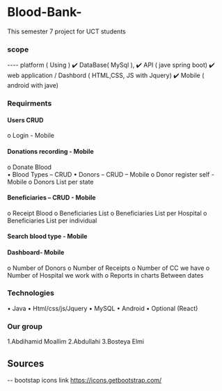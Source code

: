 # Blood-Bank-
This semester 7 project for UCT students 

### scope 
---- platform  ( Using )
✔️ DataBase( MySql ),
✔️ API ( jave spring boot)
✔️ web application / Dashbord ( HTML,CSS, JS with Jquery)
✔️ Mobile ( android with jave)

### Requirments 

####	Users CRUD 
o	Login - Mobile

####	Donations recording - Mobile
o	Donate Blood  
•	Blood Types – CRUD 
•	Donors – CRUD – Mobile
o	Donor register self - Mobile
o	Donors List per state

####	Beneficiaries – CRUD - Mobile
o	Receipt Blood
o	Beneficiaries List
o	Beneficiaries List per Hospital
o	Beneficiaries List per individual 

####	Search blood type - Mobile

####	Dashboard- Mobile
o	Number of Donors
o	Number of Receipts
o	Number of CC we have
o	Number of Hospital we work with
o	Reports in charts 
 Between dates

### Technologies
•	Java
•	Html/css/js/Jquery
•	MySQL
•	Android
•	Optional (React)


### Our group
1.Abdihamid Moallim
2.Abdullahi 
3.Bosteya Elmi

## Sources
-- bootstap icons link 
https://icons.getbootstrap.com/
